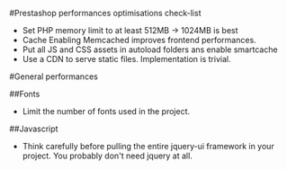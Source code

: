#Prestashop performances optimisations check-list

- Set PHP memory limit to at least 512MB -> 1024MB is best
- Cache
    Enabling Memcached improves frontend performances.
- Put all JS and CSS assets in autoload folders ans enable smartcache
- Use a CDN to serve static files. Implementation is trivial.

#General performances

##Fonts
- Limit the number of fonts used in the project.

##Javascript
- Think carefully before pulling the entire jquery-ui framework in your project. You probably don't need jquery at all.


